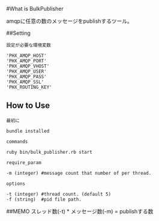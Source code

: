 #What is BulkPublisher

amqpに任意の数のメッセージをpublishするツール。

##Setting

`設定が必要な環境変数`
```
'PHX_AMQP_HOST'
'PHX_AMQP_PORT'
'PHX_AMQP_VHOST'
'PHX_AMQP_USER'
'PHX_AMQP_PASS'
'PHX_AMQP_SSL'
'PHX_ROUTING_KEY'
```

## How to Use
`最初に`
```
bundle installed
```


`commands`
```  
ruby bin/bulk_publisher.rb start
```

`require_param`
```
-m (integer) #message count that number of per thread.
```

`options`
```
-t (integer) #thread count. (default 5)
-f (string)  #pid file path.
```

##MEMO
スレッド数(-t) * メッセージ数(-m) = publishする数